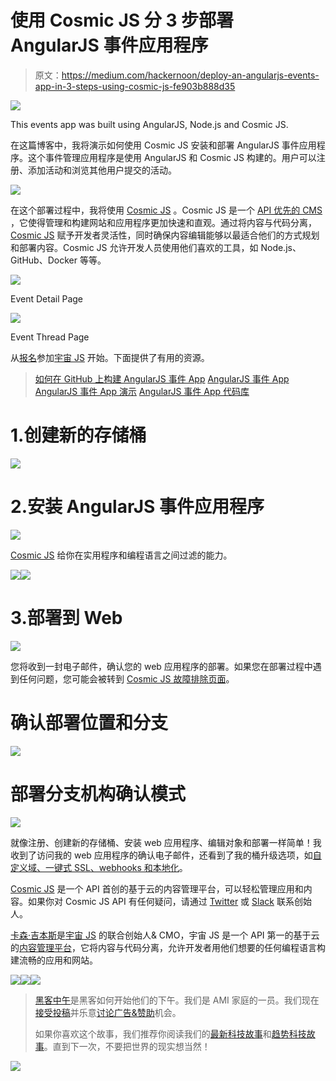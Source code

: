 # 使用 Cosmic JS 分 3 步部署 AngularJS 事件应用程序

> 原文：<https://medium.com/hackernoon/deploy-an-angularjs-events-app-in-3-steps-using-cosmic-js-fe903b888d35>

![](img/f09d8f1568a46cb9e4894e6fa74bf37d.png)

This events app was built using AngularJS, Node.js and Cosmic JS.

在这篇博客中，我将演示如何使用 Cosmic JS 安装和部署 AngularJS 事件应用程序。这个事件管理应用程序是使用 AngularJS 和 Cosmic JS 构建的。用户可以注册、添加活动和浏览其他用户提交的活动。

![](img/e348f086d9084a542df8b2914fcbf9e3.png)

在这个部署过程中，我将使用 [Cosmic JS](https://cosmicjs.com/) 。Cosmic JS 是一个 [API 优先的 CMS](https://cosmicjs.com/) ，它使得管理和构建网站和应用程序更加快速和直观。通过将内容与代码分离， [Cosmic JS](https://cosmicjs.com/) 赋予开发者灵活性，同时确保内容编辑能够以最适合他们的方式规划和部署内容。Cosmic JS 允许开发人员使用他们喜欢的工具，如 Node.js、GitHub、Docker 等等。

![](img/83b32b2259e4d9a474bfbddb550c6aed.png)

Event Detail Page

![](img/d56ade7ea7e0ccacfc8e4a4ff26beeb4.png)

Event Thread Page

从[报名](https://cosmicjs.com/signup)参加[宇宙 JS](https://cosmicjs.com/) 开始。下面提供了有用的资源。

> [如何在 GitHub 上构建 AngularJS 事件 App](https://cosmicjs.com/blog/how-to-build-an-angularjs-events-app)
> [AngularJS 事件 App](https://cosmicjs.com/apps/events-app)
> [AngularJS 事件 App 演示](https://cosmicjs.com/apps/events-app/demo)
> [AngularJS 事件 App 代码库](https://github.com/cosmicjs/events-app)

# 1.创建新的存储桶

![](img/18d5477d4cf16115a61462fb8f98f497.png)

# 2.安装 AngularJS 事件应用程序

![](img/9019a3bf1b97f547721108e9ef933bb3.png)

[Cosmic JS](https://cosmicjs.com/) 给你在实用程序和编程语言之间过滤的能力。

![](img/a03b927bc52200fd58e62567062ccccc.png)![](img/259394b900fa40684438728e9a0823cb.png)

# 3.部署到 Web

![](img/a18719f4351d01a895617f6eb2516a1b.png)

您将收到一封电子邮件，确认您的 web 应用程序的部署。如果您在部署过程中遇到任何问题，您可能会被转到 [Cosmic JS 故障排除页面](https://cosmicjs.com/troubleshooting)。

# 确认部署位置和分支

![](img/a55f2add74f76d4ec635b706608a70e9.png)

# 部署分支机构确认模式

![](img/cd1ddc6dd11fd05c2b9fc57fcbe599e9.png)

就像注册、创建新的存储桶、安装 web 应用程序、编辑对象和部署一样简单！我收到了访问我的 web 应用程序的确认电子邮件，还看到了我的桶升级选项，如[自定义域、一键式 SSL、webhooks 和本地化](https://cosmicjs.com/features)。

[Cosmic JS](https://cosmicjs.com/) 是一个 API 首创的基于云的内容管理平台，可以轻松管理应用和内容。如果你对 Cosmic JS API 有任何疑问，请通过 [Twitter](https://twitter.com/cosmic_js) 或 [Slack](https://cosmicjs.com/community) 联系创始人。

[卡森·吉本斯](https://twitter.com/carsoncgibbons)是[宇宙 JS](https://cosmicjs.com/) 的联合创始人& CMO，宇宙 JS 是一个 API 第一的基于云的[内容管理平台](https://cosmicjs.com/)，它将内容与代码分离，允许开发者用他们想要的任何编程语言构建流畅的应用和网站。

[![](img/50ef4044ecd4e250b5d50f368b775d38.png)](http://bit.ly/HackernoonFB)[![](img/979d9a46439d5aebbdcdca574e21dc81.png)](https://goo.gl/k7XYbx)[![](img/2930ba6bd2c12218fdbbf7e02c8746ff.png)](https://goo.gl/4ofytp)

> [黑客中午](http://bit.ly/Hackernoon)是黑客如何开始他们的下午。我们是 AMI 家庭的一员。我们现在[接受投稿](http://bit.ly/hackernoonsubmission)并乐意[讨论广告&赞助](mailto:partners@amipublications.com)机会。
> 
> 如果你喜欢这个故事，我们推荐你阅读我们的[最新科技故事](http://bit.ly/hackernoonlatestt)和[趋势科技故事](https://hackernoon.com/trending)。直到下一次，不要把世界的现实想当然！

![](img/be0ca55ba73a573dce11effb2ee80d56.png)